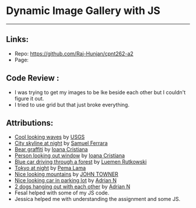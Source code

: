 # Dynamic Image Gallery with JS
---
## Links:
- Repo: https://github.com/Raj-Hunjan/cpnt262-a2
- Page: 

## Code Review :
- I was trying to get my images to be lke beside each other but I couldn't figure it out.
- I tried to use grid but that just broke everything.

## Attributions:
- [Cool looking waves](https://unsplash.com/photos/AQ9-jKmebjM) by [USGS](https://unsplash.com/@usgs)
- [City skyline at night](https://unsplash.com/photos/QEDXqtje6fw) by [Samuel Ferrara](https://unsplash.com/@samferrara)
- [Bear graffiti](https://unsplash.com/photos/J2SS313SbMk) by [Ioana Cristiana](https://unsplash.com/@yoyoqua)
- [Person looking out window](https://unsplash.com/photos/ds9Pd0IChac) by [Ioana Cristiana](https://unsplash.com/@yoyoqua)
- [Blue car driving through a forest](https://unsplash.com/photos/Sr-0bIyNkWc) by [Luemen Rutkowski](https://unsplash.com/@lulusphotography)
- [Tokyo at night](https://unsplash.com/photos/uhhwuQRoQp4) by [Pema Lama](https://unsplash.com/@peemag_lama)
- [Nice looking mountains](https://unsplash.com/photos/JgOeRuGD_Y4) by [JOHN TOWNER](https://unsplash.com/@heytowner)
- [Nice looking car in parking lot](https://unsplash.com/photos/MdPlet5ce0U) by [Adrian N](https://unsplash.com/@anewevisual)
- [2 dogs hanging out with each other](https://unsplash.com/photos/9vc4dQHFU8I) by [Adrian N](https://unsplash.com/@anewevisual)
- Fesal helped with some of my JS code.
- Jessica helped me with understanding the assignment and some JS.
